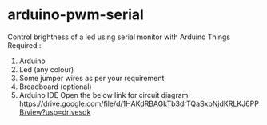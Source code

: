 # arduino-pwm-serial
Control brightness of a led using serial monitor with Arduino
Things Required :
1. Arduino
2. Led (any colour)
3. Some jumper wires as per your requirement
4. Breadboard (optional)
5. Arduino IDE
Open the below link for circuit diagram
https://drive.google.com/file/d/1HAKdRBAGkTb3drTQaSxpNjdKRLKJ6PPB/view?usp=drivesdk
